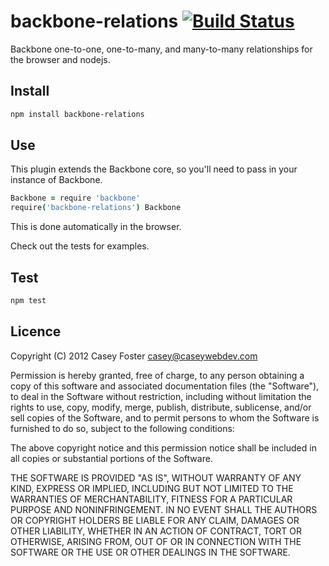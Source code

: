 backbone-relations [![Build Status](https://secure.travis-ci.org/caseywebdev/backbone-relations.png)](http://travis-ci.org/caseywebdev/backbone-relations)
=============

Backbone one-to-one, one-to-many, and many-to-many relationships for the browser and nodejs.

Install
-------

```bash
npm install backbone-relations
```

Use
---

This plugin extends the Backbone core, so you'll need to pass in your instance of Backbone.

```coffee
Backbone = require 'backbone'
require('backbone-relations') Backbone
```

This is done automatically in the browser.

Check out the tests for examples.

Test
----

```bash
npm test
```

Licence
-------

Copyright (C) 2012 Casey Foster <casey@caseywebdev.com>

Permission is hereby granted, free of charge, to any person obtaining a copy
of this software and associated documentation files (the "Software"), to deal
in the Software without restriction, including without limitation the rights
to use, copy, modify, merge, publish, distribute, sublicense, and/or sell
copies of the Software, and to permit persons to whom the Software is
furnished to do so, subject to the following conditions:

The above copyright notice and this permission notice shall be included in all
copies or substantial portions of the Software.

THE SOFTWARE IS PROVIDED "AS IS", WITHOUT WARRANTY OF ANY KIND, EXPRESS OR
IMPLIED, INCLUDING BUT NOT LIMITED TO THE WARRANTIES OF MERCHANTABILITY,
FITNESS FOR A PARTICULAR PURPOSE AND NONINFRINGEMENT. IN NO EVENT SHALL THE
AUTHORS OR COPYRIGHT HOLDERS BE LIABLE FOR ANY CLAIM, DAMAGES OR OTHER
LIABILITY, WHETHER IN AN ACTION OF CONTRACT, TORT OR OTHERWISE, ARISING FROM,
OUT OF OR IN CONNECTION WITH THE SOFTWARE OR THE USE OR OTHER DEALINGS IN THE
SOFTWARE.
